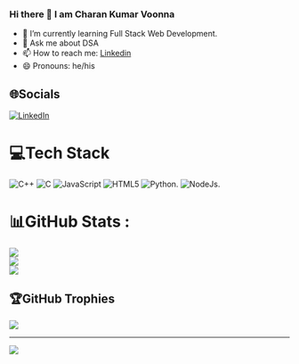 ### Hi there 👋 I am Charan Kumar Voonna


- 🌱 I’m currently learning Full Stack Web Development.
- 💬 Ask me about DSA
- 📫 How to reach me: [Linkedin](https://www.linkedin.com/in/charan-kumar-voonna-4a94881bb/)
- 😄 Pronouns: he/his


## 🌐Socials
[![LinkedIn](https://img.shields.io/badge/LinkedIn-%230077B5.svg?logo=linkedin&logoColor=white)](https://www.linkedin.com/in/charan-kumar-voonna-4a94881bb/) 

# 💻Tech Stack
![C++](https://img.shields.io/badge/c++-%2300599C.svg?style=for-the-badge&logo=c%2B%2B&logoColor=white) ![C](https://img.shields.io/badge/c-%2300599C.svg?style=for-the-badge&logo=c&logoColor=white) ![JavaScript](https://img.shields.io/badge/javascript-%23323330.svg?style=for-the-badge&logo=javascript&logoColor=%23F7DF1E) ![HTML5](https://img.shields.io/badge/html5-%23E34F26.svg?style=for-the-badge&logo=html5&logoColor=white) ![Python](https://img.shields.io/badge/python-3670A0?style=for-the-badge&logo=python&logoColor=ffdd54). ![NodeJs](https://img.shields.io/badge/Nodejs-%2300599C.svg?style=for-the-badge&logo=c%2B%2B&logoColor=white).
# 📊GitHub Stats :
![](https://github-readme-stats.vercel.app/api?username=voonnacharankumar&theme=radical&hide_border=false&include_all_commits=false&count_private=false)<br/>
![](https://github-readme-streak-stats.herokuapp.com/?user=voonnacharankumar&theme=radical&hide_border=false)<br/>
![](https://github-readme-stats.vercel.app/api/top-langs/?username=voonnacharankumar&theme=radical&hide_border=false&include_all_commits=false&count_private=false&layout=compact)

## 🏆GitHub Trophies
![](https://github-profile-trophy.vercel.app/?username=voonnacharankumar&theme=onedark&no-frame=false&no-bg=false&margin-w=4)

---
[![](https://visitcount.itsvg.in/api?id=voonnacharankumar&icon=3&color=0)](https://visitcount.itsvg.in)


